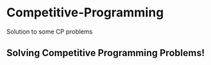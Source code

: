 # Competitive-Programming
Solution to some CP problems
## Solving Competitive Programming Problems!
